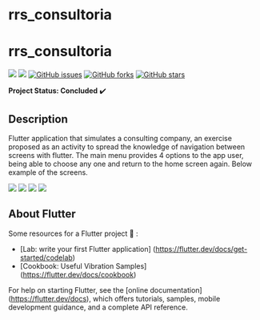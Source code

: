 # rrs_consultoria


# rrs_consultoria


<img src="https://img.shields.io/static/v1?label=version&message=v1.0&color=success&style=flat"/> <img src="https://img.shields.io/static/v1?label=build&message=passing&color=success&style=flat"/>
<a href="https://github.com/Prof-Rodrigo-Silva/appConsultoria/issues"><img alt="GitHub issues" src="https://img.shields.io/github/issues/Prof-Rodrigo-Silva/appConsultoria"></a>
<a href="https://github.com/Prof-Rodrigo-Silva/appConsultoria/network"><img alt="GitHub forks" src="https://img.shields.io/github/forks/Prof-Rodrigo-Silva/appConsultoria"></a>
<a href="https://github.com/Prof-Rodrigo-Silva/appConsultoria/stargazers"><img alt="GitHub stars" src="https://img.shields.io/github/stars/Prof-Rodrigo-Silva/appConsultoria"></a>


**Project Status: Concluded** :heavy_check_mark:

## **Description**

Flutter application that simulates a consulting company, an exercise proposed as an activity to spread the knowledge of navigation between screens with flutter.
The main menu provides 4 options to the app user, being able to choose any one and return to the home screen again. Below example of the screens.

<img src="https://github.com/Prof-Rodrigo-Silva/appConsultoria/1.png"> <img src="https://github.com/Prof-Rodrigo-Silva/appConsultoria/2.png"> <img src="https://github.com/Prof-Rodrigo-Silva/appConsultoria/3.png"> <img src="https://github.com/Prof-Rodrigo-Silva/appConsultoria/4.png">


## **About Flutter**

Some resources for a Flutter project :hammer: :

- [Lab: write your first Flutter application] (https://flutter.dev/docs/get-started/codelab)
- [Cookbook: Useful Vibration Samples] (https://flutter.dev/docs/cookbook)

For help on starting Flutter, see the
[online documentation] (https://flutter.dev/docs), which offers tutorials,
samples, mobile development guidance, and a complete API reference.

